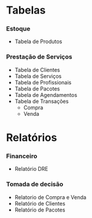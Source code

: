 # Tabelas
### Estoque
- Tabela de Produtos
### Prestação de Serviços
- Tabela de Clientes
- Tabela de Serviços
- Tabela de Profissionais
- Tabela de Pacotes
- Tabela de Agendamentos
- Tabela de Transações
  - Compra
  - Venda

# Relatórios
### Financeiro
- Relatório DRE
### Tomada de decisão
- Relatorio de Compra e Venda
- Relatório de Clientes
- Relatório de Pacotes
